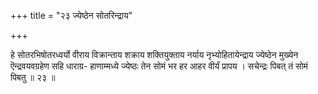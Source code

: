 +++
title = "२३ ज्येष्ठेन सोतरिन्द्राय"

+++

हे सोतरभिषोतरध्वर्यो वीराय विक्रान्ताय शक्राय शक्तियुक्ताय नर्याय नृभ्योहितायेन्द्राय ज्येष्ठेन मुख्येन ऎन्द्रवयवग्रहेण सहि धाराग्र- हाणाम्मध्ये ज्येष्ठः तेन सोमं भर हर आहर वीर्यं प्रापय । सचेन्द्रः पिबत् तं सोमं पिबतु ॥ २३ ॥